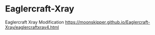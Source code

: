# Eaglercraft-Xray
Eaglercraft Xray Modification
https://moonskipper.github.io/Eaglercraft-Xray/eaglercraftxray4.html
